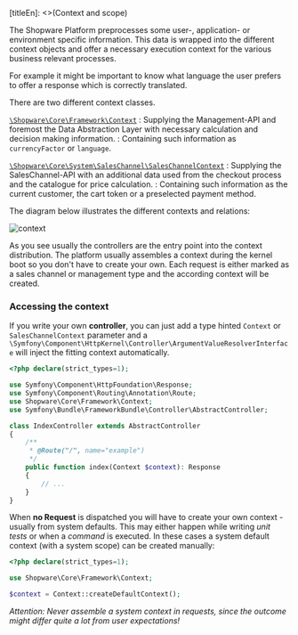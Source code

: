 [titleEn]: <>(Context and scope)

The Shopware Platform preprocesses some user-, application- or environment specific information. This data is wrapped into the different context objects and offer a necessary execution context for the various business relevant processes.

For example it might be important to know what language the user prefers to offer a response which is correctly translated. 

There are two different context classes. 

[`\Shopware\Core\Framework\Context`](https://github.com/shopware/platform/blob/master/src/Core/Framework/Context.php)
  : Supplying the Management-API and foremost the Data Abstraction Layer with necessary calculation and decision making information.
  : Containing such information as `currencyFactor` or `language`.
  
[`\Shopware\Core\System\SalesChannel\SalesChannelContext`](https://github.com/shopware/platform/blob/master/src/Core/System/SalesChannel/SalesChannelContext.php)
  : Supplying the SalesChannel-API with an additional data used from the checkout process and the catalogue for price calculation.
  : Containing such information as the current customer, the cart token or a preselected payment method.
  
The diagram below illustrates the different contexts and relations:

![context](./dist/context-relation.png) 

As you see usually the controllers are the entry point into the context distribution. The platform usually assembles a context during the kernel boot so you don't have to create your own. Each request is either marked as a sales channel or management type and the according context will be created.

### Accessing the context 

If you write your own **controller**, you can just add a type hinted `Context` or `SalesChannelContext` parameter and a `\Symfony\Component\HttpKernel\Controller\ArgumentValueResolverInterface` will inject the fitting context automatically.

```php
<?php declare(strict_types=1);

use Symfony\Component\HttpFoundation\Response;
use Symfony\Component\Routing\Annotation\Route;
use Shopware\Core\Framework\Context;
use Symfony\Bundle\FrameworkBundle\Controller\AbstractController;

class IndexController extends AbstractController
{
    /**
     * @Route("/", name="example")
     */
    public function index(Context $context): Response
    {
        // ...
    }
}
```

When **no Request** is dispatched you will have to create your own context - usually from system defaults. This may either happen while writing *unit tests* or when a *command* is executed. In these cases a system default context (with a system scope) can be created manually:

```php
<?php declare(strict_types=1);

use Shopware\Core\Framework\Context;

$context = Context::createDefaultContext();
``` 

*Attention: Never assemble a system context in requests, since the outcome might differ quite a lot from user expectations!*
